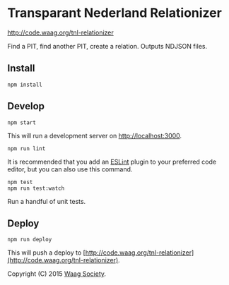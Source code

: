 # Transparant Nederland Relationizer

http://code.waag.org/tnl-relationizer

Find a PIT, find another PIT, create a relation. Outputs NDJSON files.

## Install

```shell
npm install
```

## Develop

```shell
npm start
```

This will run a development server on [http://localhost:3000](http://localhost:3000).

```shell
npm run lint
```
It is recommended that you add an [ESLint](http://eslint.org/) plugin to your preferred code editor, but you can also use this command.

```shell
npm test
npm run test:watch
```
Run a handful of unit tests.

## Deploy

```shell
npm run deploy
```

This will push a deploy to  [http://code.waag.org/tnl-relationizer](http://code.waag.org/tnl-relationizer).

Copyright (C) 2015 [Waag Society](http://waag.org).
